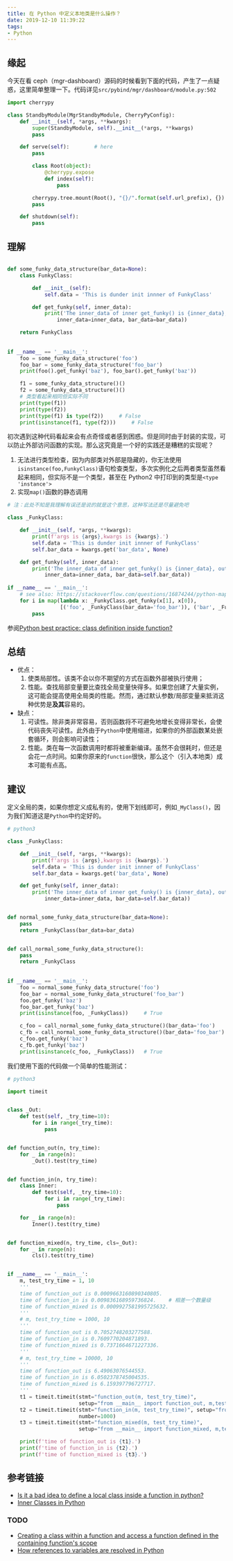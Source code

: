 ```yaml
---
title: 在 Python 中定义本地类是什么操作？
date: 2019-12-10 11:39:22
tags:
- Python
---
```

## 缘起

今天在看 ceph（mgr-dashboard）源码的时候看到下面的代码，产生了一点疑惑，这里简单整理一下。代码详见`src/pybind/mgr/dashboard/module.py:502`
```python
import cherrypy

class StandbyModule(MgrStandbyModule, CherryPyConfig):
    def __init__(self, *args, **kwargs):
        super(StandbyModule, self).__init__(*args, **kwargs)
        pass

    def serve(self):        # here
        pass

        class Root(object):
            @cherrypy.expose
            def index(self):
                pass

        cherrypy.tree.mount(Root(), "{}/".format(self.url_prefix), {})
        pass

    def shutdown(self):
        pass
```
## 理解
```python

def some_funky_data_structure(bar_data=None):
    class FunkyClass:

        def __init__(self):
            self.data = 'This is dunder init innner of FunkyClass'

        def get_funky(self, inner_data):
            print('The inner_data of inner get_funky() is {inner_data}, outer of inner data is {bar_data}.'.format(
                inner_data=inner_data, bar_data=bar_data))

    return FunkyClass
    
    
if __name__ == '__main__':
    foo = some_funky_data_structure('foo')
    foo_bar = some_funky_data_structure('foo_bar')
    print(foo().get_funky('baz'), foo_bar().get_funky('baz'))

    f1 = some_funky_data_structure()()
    f2 = some_funky_data_structure()()
    # 类型看起来相同但实际不同
    print(type(f1))
    print(type(f2))
    print(type(f1) is type(f2))     # False
    print(isinstance(f1, type(f2)))     # False
```
初次遇到这种代码看起来会有点奇怪或者感到困惑。但是同时由于封装的实现，可以防止外部访问函数的实现。那么这究竟是一个好的实践还是糟糕的实现呢？
1. 无法进行类型检查，因为内部类对外部是隐藏的，你无法使用`isinstance(foo,FunkyClass)`语句检查类型，多次实例化之后两者类型虽然看起来相同，但实际不是一个类型，甚至在 Python2 中打印到的类型是`<type 'instance'>`
2. 实现`map()`函数的静态调用
```python
# 注：此处不知是我理解有误还是说的就是这个意思，这种写法还是尽量避免吧

class _FunkyClass:

    def __init__(self, *args, **kwargs):
        print(f'args is {args},kwargs is {kwargs}.')
        self.data = 'This is dunder init innner of FunkyClass'
        self.bar_data = kwargs.get('bar_data', None)

    def get_funky(self, inner_data):
        print('The inner_data of inner get_funky() is {inner_data}, outer of inner data is {bar_data}.'.format(
            inner_data=inner_data, bar_data=self.bar_data))
            
if __name__ == '__main__':
    # see also: https://stackoverflow.com/questions/16874244/python-map-and-arguments-unpacking            
    for i in map(lambda x: _FunkyClass.get_funky(x[1], x[0]),
                 [('foo', _FunkyClass(bar_data='foo_bar')), ('bar', _FunkyClass(bar_data='bar_foo'))]):
        pass
```

参阅[Python best practice: class definition inside function?](https://stackoverflow.com/questions/34034644/python-best-practice-class-definition-inside-function)

## 总结

- 优点：
    1. 使类局部性。该类不会以你不期望的方式在函数外部被执行使用；
    2. 性能。查找局部变量要比查找全局变量快得多。如果您创建了大量实例，这可能会提高使用全局类的性能。然而，通过默认参数/局部变量来抵消这种优势是**及其**容易的。
- 缺点：
    1. 可读性。除非类非常容易，否则函数将不可避免地增长变得非常长，会使代码丧失可读性。此外由于`Python`中使用缩进，如果你的外部函数某处嵌套循环，则会影响可读性；
    2. 性能。类在每一次函数调用时都将被重新编译。虽然不会很耗时，但还是会花一点时间。如果你原来的`function`很快，那么这个（引入本地类）成本可能有点高。

## 建议

定义全局的类，如果你想定义成私有的，使用下划线即可，例如`_MyClass()`，因为我们知道这是`Python`中约定好的。
```python
# python3

class _FunkyClass:

    def __init__(self, *args, **kwargs):
        print(f'args is {args},kwargs is {kwargs}.')
        self.data = 'This is dunder init innner of FunkyClass'
        self.bar_data = kwargs.get('bar_data', None)

    def get_funky(self, inner_data):
        print('The inner_data of inner get_funky() is {inner_data}, outer of inner data is {bar_data}.'.format(
            inner_data=inner_data, bar_data=self.bar_data))


def normal_some_funky_data_structure(bar_data=None):
    pass
    return _FunkyClass(bar_data=bar_data)


def call_normal_some_funky_data_structure():
    pass
    return _FunkyClass
    
    
if __name__ == '__main__':  
    foo = normal_some_funky_data_structure('foo')
    foo_bar = normal_some_funky_data_structure('foo_bar')
    foo.get_funky('baz')
    foo_bar.get_funky('baz')
    print(isinstance(foo, _FunkyClass))     # True

    c_foo = call_normal_some_funky_data_structure()(bar_data='foo')
    c_fb = call_normal_some_funky_data_structure()(bar_data='foo_bar')
    c_foo.get_funky('baz')
    c_fb.get_funky('baz')
    print(isinstance(c_foo, _FunkyClass))   # True
```

我们使用下面的代码做一个简单的性能测试：
```python
# python3

import timeit


class _Out:
    def test(self, _try_time=10):
        for i in range(_try_time):
            pass


def function_out(n, try_time):
    for _ in range(n):
        _Out().test(try_time)


def function_in(n, try_time):
    class Inner:
        def test(self, _try_time=10):
            for i in range(_try_time):
                pass

    for _ in range(n):
        Inner().test(try_time)


def function_mixed(n, try_time, cls=_Out):
    for _ in range(n):
        cls().test(try_time)


if __name__ == '__main__':
    m, test_try_time = 1, 10
    '''
    time of function_out is 0.0009663160890340805.
    time of function_in is 0.009836168959736824.    # 相差一个数量级
    time of function_mixed is 0.0009927581995725632.
    '''
    # m, test_try_time = 1000, 10
    '''
    time of function_out is 0.7052748203277588.
    time of function_in is 0.7609770204871893.
    time of function_mixed is 0.7371664671227336.
    '''
    # m, test_try_time = 10000, 10
    '''
    time of function_out is 6.49063076544553.
    time of function_in is 6.0502378745004535.
    time of function_mixed is 6.159397796727717.
    '''
    t1 = timeit.timeit(stmt="function_out(m, test_try_time)",
                       setup="from __main__ import function_out, m,test_try_time", number=1000)
    t2 = timeit.timeit(stmt="function_in(m, test_try_time)", setup="from __main__ import function_in, m,test_try_time",
                       number=1000)
    t3 = timeit.timeit(stmt="function_mixed(m, test_try_time)",
                       setup="from __main__ import function_mixed, m,test_try_time", number=1000)

    print(f'time of function_out is {t1}.')
    print(f'time of function_in is {t2}.')
    print(f'time of function_mixed is {t3}.')
```

## 参考链接
- [Is it a bad idea to define a local class inside a function in python?](https://stackoverflow.com/questions/22497985/is-it-a-bad-idea-to-define-a-local-class-inside-a-function-in-python)
- [Inner Classes in Python](https://www.datacamp.com/community/tutorials/inner-classes-python)

### TODO
- [Creating a class within a function and access a function defined in the containing function's scope](https://stackoverflow.com/questions/4296677/creating-a-class-within-a-function-and-access-a-function-defined-in-the-containi)
- [How references to variables are resolved in Python](https://stackoverflow.com/questions/20246523/how-references-to-variables-are-resolved-in-python)
